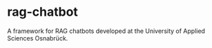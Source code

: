 # rag-chatbot
A framework for RAG chatbots developed at the University of Applied Sciences Osnabrück.

